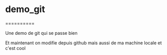 # demo_git
==========

Une demo de git qui se passe bien

Et maintenant on modifie depuis github
mais aussi de ma machine locale et c'est cool
